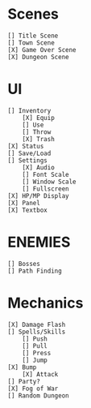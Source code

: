 # Scenes
    [] Title Scene
    [] Town Scene
    [X] Game Over Scene
    [X] Dungeon Scene
# UI
    [] Inventory
        [X] Equip
        [] Use
        [] Throw
        [X] Trash
    [X] Status
    [] Save/Load
    [] Settings
        [X] Audio
        [] Font Scale
        [] Window Scale
        [] Fullscreen
    [X] HP/MP Display
    [X] Panel
    [X] Textbox
# ENEMIES
    [] Bosses
    [] Path Finding
# Mechanics
    [X] Damage Flash
    [] Spells/Skills
        [] Push
        [] Pull
        [] Press
        [] Jump
    [X] Bump
        [X] Attack
    [] Party?
    [X] Fog of War
    [] Random Dungeon